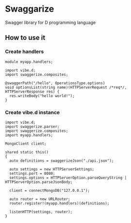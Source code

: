 # Swaggarize
Swagger library for D programming language

## How to use it

### Create handlers
```
module myapp.handlers;

import vibe.d;
import swaggerize.composites;

@swaggerPath("/hello", OperationsType.options)
void optionsList(string name)(HTTPServerRequest /*req*/, HTTPServerResponse res) {
  res.writeBody("hello world!");
}
```
### Create vibe.d instance

```
import vibe.d;
import swaggerize.parser;
import swaggerize.composites;
import myapp.handlers;

MongoClient client;

shared static this()
{
  auto definitions = swaggerizeJson("./api.json");

  auto settings = new HTTPServerSettings;
  settings.port = 8080;
  settings.options = HTTPServerOption.parseQueryString | HTTPServerOption.parseJsonBody;

  client = connectMongoDB("127.0.0.1");

  auto router = new URLRouter;
  router.register!(myapp.handlers)(definitions);

  listenHTTP(settings, router);
}

```
